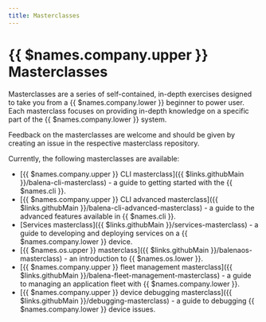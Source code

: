 ```yaml
---
title: Masterclasses
---
```


# {{ $names.company.upper }} Masterclasses

Masterclasses are a series of self-contained, in-depth exercises designed to take you from a {{ $names.company.lower }} beginner to power user. Each masterclass focuses on providing in-depth knowledge on a specific part of the {{ $names.company.lower }} system.

Feedback on the masterclasses are welcome and should be given by creating an issue in the respective masterclass repository.

Currently, the following masterclasses are available:

* [{{ $names.company.upper }} CLI masterclass]({{ $links.githubMain }}/balena-cli-masterclass) - a guide to getting started with the {{ $names.cli }}.
* [{{ $names.company.upper }} CLI advanced masterclass]({{ $links.githubMain }}/balena-cli-advanced-masterclass) - a guide to the advanced features available in {{ $names.cli }}.
* [Services masterclass]({{ $links.githubMain }}/services-masterclass) - a guide to developing and deploying services on a {{ $names.company.lower }} device.
* [{{ $names.os.upper }} masterclass]({{ $links.githubMain }}/balenaos-masterclass) - an introduction to {{ $names.os.lower }}.
* [{{ $names.company.upper }} fleet management masterclass]({{ $links.githubMain }}/balena-fleet-management-masterclass) - a guide to managing an application fleet with {{ $names.company.lower }}.
* [{{ $names.company.upper }} device debugging masterclass]({{ $links.githubMain }}/debugging-masterclass) - a guide to debugging {{ $names.company.lower }} device issues.

